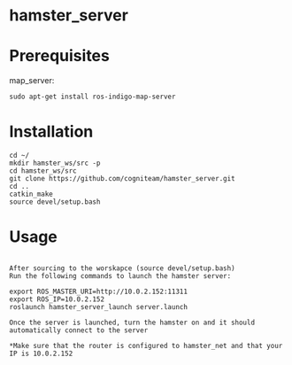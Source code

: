 # hamster_server

# Prerequisites
map_server: 

```sudo apt-get install ros-indigo-map-server```


# Installation

```
cd ~/
mkdir hamster_ws/src -p
cd hamster_ws/src 
git clone https://github.com/cogniteam/hamster_server.git
cd ..
catkin_make
source devel/setup.bash
```

# Usage

```

After sourcing to the worskapce (source devel/setup.bash)
Run the following commands to launch the hamster server:

export ROS_MASTER_URI=http://10.0.2.152:11311
export ROS_IP=10.0.2.152
roslaunch hamster_server_launch server.launch

Once the server is launched, turn the hamster on and it should automatically connect to the server

*Make sure that the router is configured to hamster_net and that your IP is 10.0.2.152

```
